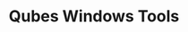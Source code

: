 ---
lang: de
layout: doc
redirect_from:
- /de/wiki/WindowsAppVms/
- /de/doc/WindowsTools/
- /de/doc/windows-tools-3/
- /de/doc/windows-appvms/
- /de/doc/WindowsAppVms/
- /de/wiki/WindowsTools/
- /de/doc/WindowsTools3/
- /de/doc/windows-tools/
redirect_to: https://github.com/Qubes-Community/Contents/blob/master/docs/os/windows/windows-tools.md
ref: 86
title: Qubes Windows Tools
---